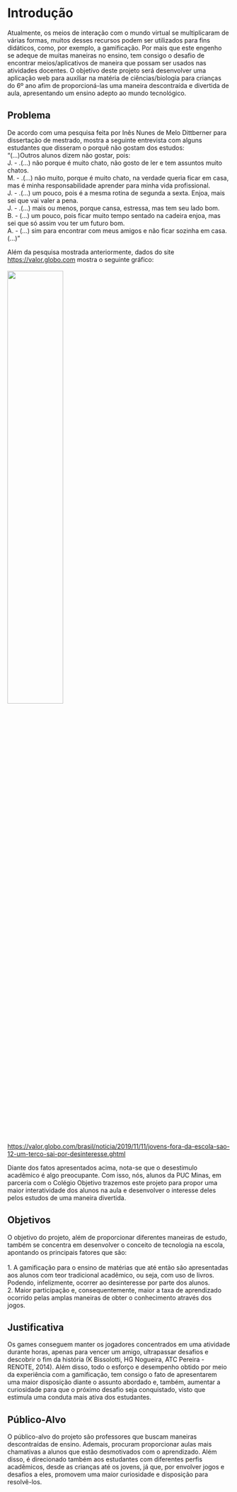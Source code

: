 # Introdução

Atualmente, os meios de interação com o mundo virtual se multiplicaram de várias formas, muitos desses recursos podem ser utilizados para fins didáticos, como, por exemplo, a gamificação. Por mais que este engenho se adeque de muitas maneiras no ensino, tem consigo o desafio de encontrar meios/aplicativos de maneira que possam ser usados nas atividades docentes. O objetivo deste projeto será desenvolver uma aplicação web para auxiliar na matéria de ciências/biologia para crianças do 6º ano afim de proporcioná-las uma maneira descontraída e divertida de aula, apresentando um ensino adepto ao mundo tecnológico.

## Problema

  De acordo com uma pesquisa feita por Inês Nunes de Melo Dittberner para dissertação de mestrado, mostra a seguinte entrevista com alguns estudantes que disseram o porquê não     gostam dos estudos: <br>
 “(...)Outros alunos dizem não gostar, pois: <br>
  J. - .(...) não porque é muito chato, não gosto de ler e tem assuntos muito chatos. <br>
 M. - .(...) não muito, porque é muito chato, na verdade queria ficar em casa, mas é minha responsabilidade aprender para minha vida profissional. <br>
  J. - .(...) um pouco, pois é a mesma rotina de segunda a sexta. Enjoa, mais sei que vai valer a pena. <br>
  J. - .(...) mais ou menos, porque cansa, estressa, mas tem seu lado bom. <br>
 B. - (...) um pouco, pois ficar muito tempo sentado na cadeira enjoa, mas sei que só assim vou ter um futuro bom. <br>
 A. - (...) sim para encontrar com meus amigos e não ficar sozinha em casa. (...)”<br>

 Além da pesquisa mostrada anteriormente, dados do site https://valor.globo.com mostra o seguinte gráfico: <br><br>
 <img style="width: 50%;" src="https://s2.glbimg.com/mw_Rwvh-H_aHv2xCb_tePSnsbBA=/984x0/smart/filters:strip_icc()/i.s3.glbimg.com/v1/AUTH_63b422c2caee4269b8b34177e8876b93/internal_photos/bs/2019/9/h/vsuDi0SjyEwZ0kMQK3pw/arte11bra-111-jovens-a4.jpg"/>
 
 https://valor.globo.com/brasil/noticia/2019/11/11/jovens-fora-da-escola-sao-12-um-terco-sai-por-desinteresse.ghtml
 
 Diante dos fatos apresentados acima, nota-se que o desestimulo acadêmico é algo preocupante. Com isso, nós, alunos da PUC Minas, em parceria com o Colégio Objetivo trazemos este projeto para propor uma maior interatividade dos alunos na aula e desenvolver o interesse deles pelos estudos de uma maneira divertida.

## Objetivos

O objetivo do projeto, além de proporcionar diferentes maneiras de estudo, também se concentra em desenvolver o conceito de tecnologia na escola, apontando os principais fatores que são:<br>
<br> 1.	A gamificação para o ensino de matérias que até então são apresentadas aos alunos com teor tradicional acadêmico, ou seja, com uso de livros. Podendo, infelizmente, ocorrer ao desinteresse por parte dos alunos.
<br> 2.	Maior participação e, consequentemente, maior a taxa de aprendizado ocorrido pelas amplas maneiras de obter o conhecimento através dos jogos.


## Justificativa

  Os games conseguem manter os jogadores concentrados em uma atividade durante horas, apenas para vencer um amigo, ultrapassar desafios e descobrir o fim da história (K      Bissolotti, HG Nogueira, ATC Pereira - RENOTE, 2014). Além disso, todo o esforço e desempenho obtido por meio da experiência com a gamificação, tem consigo o fato de apresentarem uma maior disposição diante o assunto abordado e, também, aumentar a curiosidade para que o próximo desafio seja conquistado, visto que estimula uma conduta mais ativa dos estudantes.

## Público-Alvo

O público-alvo do projeto são professores que buscam maneiras descontraídas de ensino. Ademais, procuram proporcionar aulas mais chamativas a alunos que estão desmotivados com o aprendizado. Além disso, é direcionado também aos estudantes com diferentes perfis acadêmicos, desde as crianças até os jovens, já que, por envolver jogos e desafios a eles, promovem uma maior curiosidade e disposição para resolvê-los.
